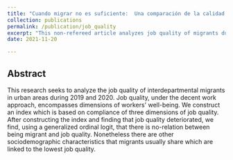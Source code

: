 ```yaml
---
title: "Cuando migrar no es suficiente:  Una comparación de la calidad del empleo de los migrantes y no migrantes en el Perú urbano en el 2019 y 2020"
collection: publications
permalink: /publication/job_quality
excerpt: "This non-refereed article analyzes job quality of migrants during 2019 and 2020. After a brief literature review a generalized ordinal logit model is used to estimate the relation between migrantory situation and characteristics with job quality"
date: 2021-11-20

---
```


## Abstract

This research seeks to analyze the job quality of interdepartmental migrants in urban areas during 2019 and 2020. Job quality, under the decent work approach, encompasses dimensions of workers' well-being. We construct an index which is based on compliance of  three dimensions of job quality. After constructing the index and finding that job quality deteriorated, we find, using a generalized ordinal logit, that there is no-relation between being migrant and job quality. Nonetheless there are other sociodemographic characteristics that migrants usually share which are linked to the lowest job quality.



